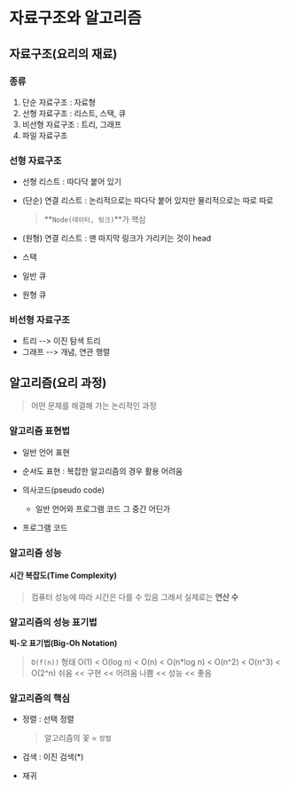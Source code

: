 # 자료구조와 알고리즘

## 자료구조(요리의 재료)

### 종류

1. 단순 자료구조 : 자료형
2. 선형 자료구조 : 리스트, 스택, 큐
3. 비선형 자료구조 : 트리, 그래프
4. 파일 자료구조



### 선형 자료구조

* 선형 리스트 : 따다닥 붙어 있기

* (단순) 연결 리스트 : 논리적으로는 따다닥 붙어 있지만 물리적으로는 따로 따로 

  > **`Node(데이터, 링크)`**가 핵심 

* (원형) 연결 리스트 : 맨 마지막 링크가 가리키는 것이 head

* 스택
* 일반 큐
* 원형 큐



### 비선형 자료구조

* 트리 --> 이진 탐색 트리
* 그래프 --> 개념, 연관 행렬



## 알고리즘(요리 과정)

> 어떤 문제를 해결해 가는 논리적인 과정

### 알고리즘 표현법

* 일반 언어 표현

* 순서도 표현 : 복잡한 알고리즘의 경우 활용 어려움
* 의사코드(pseudo code)
  - 일반 언어와 프로그램 코드 그 중간 어딘가
* 프로그램 코드



### 알고리즘 성능

#### 시간 복잡도(Time Complexity)

> 컴퓨터 성능에 따라 시간은 다를 수 있음
> 그래서 실제로는 **연산 수**



### 알고리즘의 성능 표기법

**빅-오 표기법(Big-Oh Notation)** 

> `O(f(n))` 형태
> O(1) < O(log n) < O(n) < O(n*log n) < O(n^2) < O(n^3) < O(2^n)
> 쉬움								 	<< 구현 <<								 어려움
> 나쁨 									<< 성능 <<									 좋음



### 알고리즘의 핵심

* 정렬 : 선택 정렬

  > 알고리즘의 꽃 = `정렬` 

* 검색 : 이진 검색(*)

* 재귀